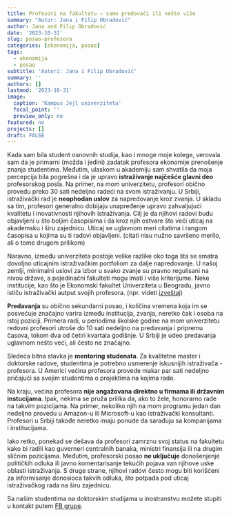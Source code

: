 ```yaml
---
title: Profesori na fakultetu – samo predavači ili nešto više
summary: "Autor: Jana i Filip Obradović"
author: Jana and Filip Obradović
date: '2023-10-31'
slug: posao-profesora
categories: [ekonomija, posao]
tags:
  - ekonomija
  - posao
subtitle: 'Autori: Jana i Filip Obradović'
summary: ''
authors: []
lastmod: '2023-10-31' 
image:
  caption: 'Kampus Jejl univerziteta'
  focal_point: ''
  preview_only: no
featured: no
projects: []
draft: FALSE
---
```


Kada sam bila student osnovnih studija, kao i mnoge moje kolege, verovala sam da je primarni (možda i jedini) zadatak profesora ekonomije prenošenje znanja studentima. Međutim, ulaskom u akademiju sam shvatila da moja percepcija bila pogrešna i da je upravo **istraživanje najčešće glavni deo** profesorskog posla. Na primer, na mom univerzitetu, profesori obično provedu preko 30 sati nedeljno radeći na svom istraživanju. U Srbiji, istraživački rad je **neophodan uslov** za napredovanje kroz zvanja. U skladu sa tim, profesori generalno dobijaju unapređenje upravo zahvaljujući kvalitetu i inovativnosti njihovih istraživanja. Cilj je da njihovi radovi budu objavljeni u što boljim časopisima i da kroz njih ostvare što veći uticaj na akademsku i širu zajednicu. Uticaj se uglavnom meri citatima i rangom časopisa u kojima su ti radovi objavljeni. (citati nisu nužno savršeno merilo, ali o tome drugom prilikom)

Naravno, između univerziteta postoje velike razlike oko toga šta se smatra dovoljno uticajnim istraživačkim portfoliom za dalje napredovanje. U našoj zemlji, minimalni uslovi za izbor u svako zvanje su pravno regulisani na nivou države, a pojedinačni fakulteti mogu imati i više kriterijume. Neke institucije, kao što je Ekonomski fakultet Univerziteta u Beogradu, javno ističu istraživački autput svojih profesora. (npr. videti [izveštaj](http://www.ekof.bg.ac.rs/wp-content/uploads/2020/11/EKOF-Research-Report-2022.pdf))

**Predavanja** su obično sekundarni posao, i količina vremena koja im se posvećuje značajno varira između institucija, zvanja, neretko čak i osoba na istoj poziciji. Primera radi, u periodima školske godine na mom univerzitetu redovni profesori utroše do 10 sati nedeljno na predavanja i pripremu časova, tokom dva od četiri kvartala godišnje. U Srbiji je udeo predavanja uglavnom nešto veći, ali često ne značajno. 

Sledeća bitna stavka je **mentoring studenata**. Za kvalitetne master i doktorske radove, studentima je potrebno usmerenje iskusnijih istraživača - profesora. U Americi većina profesora provede makar par sati nedeljno pričajući sa svojim studentima o projektima na kojima rade. 

Na kraju, većina profesora **nije angažovana direktno u firmama ili državnim instucijama**. Ipak, nekima se pruža prilika da, ako to žele, honorarno rade na takvim pozicijama. Na primer, nekoliko njih na mom programu jedan dan nedeljno provedu u Amazon-u ili Microsoft-u kao istraživački konsultanti. Profesori u Srbiji takođe neretko imaju ponude da sarađuju sa kompanijama i institucijama.

Iako retko, ponekad se dešava da profesori zamrznu svoj status na fakultetu kako bi radili kao guverneri centralnih banaka, ministri finansija ili na drugim sličnim pozicijama. Međutim, profesorski posao **ne uključuje** donošenjenje političkih odluka ili javno komentarisanje tekućih pojava van njihove uske oblasti istraživanja. S druge strane, njihovi radovi često mogu biti korišćeni za informisanje donosioca takvih odluka, što potpada pod uticaj istraživačkog rada na širu zajednicu. 


Sa našim studentima na doktorskim studijama u inostranstvu možete stupiti u kontakt putem [FB grupe](https://www.facebook.com/groups/serbianeconbusiness).

